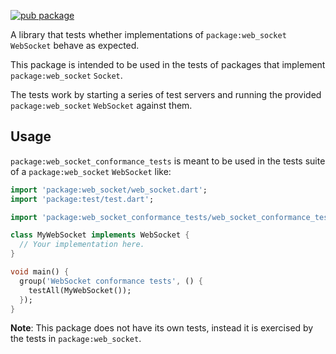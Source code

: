 [![pub package](https://img.shields.io/pub/v/web_socket_conformance_tests.svg)](https://pub.dev/packages/web_socket_conformance_tests)

A library that tests whether implementations of `package:web_socket`
`WebSocket` behave as expected.

This package is intended to be used in the tests of packages that implement
`package:web_socket` `Socket`.

The tests work by starting a series of test servers and running the provided
`package:web_socket` `WebSocket` against them.

## Usage

`package:web_socket_conformance_tests` is meant to be used in the tests suite
of a `package:web_socket` `WebSocket` like:

```dart
import 'package:web_socket/web_socket.dart';
import 'package:test/test.dart';

import 'package:web_socket_conformance_tests/web_socket_conformance_tests.dart';

class MyWebSocket implements WebSocket {
  // Your implementation here.
}

void main() {
  group('WebSocket conformance tests', () {
    testAll(MyWebSocket());
  });
}
```

**Note**: This package does not have its own tests, instead it is
exercised by the tests in `package:web_socket`.
